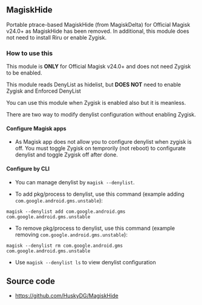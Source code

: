 ## MagiskHide

Portable ptrace-based MagiskHide (from MagiskDelta) for Official Magisk v24.0+ as MagiskHide has been removed. In additional, this module does not need to install Riru or enable Zygisk.

### How to use this

This module is **ONLY** for Official Magisk v24.0+ and does not need Zygisk to be enabled.

This module reads DenyList as hidelist, but **DOES NOT** need to enable Zygisk and Enforced DenyList

You can use this module when Zygisk is enabled also but it is meanless.

There are two way to modify denylist configuration without enabling Zygisk.

#### Configure Magisk apps

- As Magisk app does not allow you to configure denylist when zygisk is off. You must toggle Zygisk on temprorily (not reboot) to configurate denylist and toggle Zygisk off after done.

#### Configure by CLI

- You can manage denylist by `magisk --denylist`.


- To add pkg/process to denylist, use this command (example adding `com.google.android.gms.unstable`):

```
magisk --denylist add com.google.android.gms com.google.android.gms.unstable
```

- To remove pkg/process to denylist, use this command (example removing `com.google.android.gms.unstable`):

```
magisk --denylist rm com.google.android.gms com.google.android.gms.unstable
```

- Use `magisk --denylist ls` to view denylist configuration

## Source code

- <https://github.com/HuskyDG/MagiskHide>
